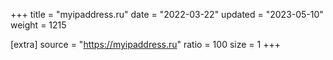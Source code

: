 +++
title = "myipaddress.ru"
date = "2022-03-22"
updated = "2023-05-10"
weight = 1215

[extra]
source = "https://myipaddress.ru"
ratio = 100
size = 1
+++
